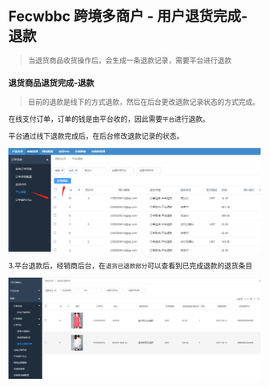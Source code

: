 Fecwbbc 跨境多商户 - 用户退货完成-退款
===============

> 当退货商品收货操作后，会生成一条退款记录，需要平台进行退款

### 退货商品退货完成-退款

> 目前的退款是线下的方式退款，然后在后台更改退款记录状态的方式完成。

在线支付订单，订单的钱是由平台收的，因此需要`平台`进行退款。

平台通过线下退款完成后，在后台修改退款记录的状态。

![xx](images/wbbc_64.png)


3.平台退款后，经销商后台，在`退货已退款部分`可以查看到已完成退款的退货条目

![xx](images/wbbc_65.png)

















